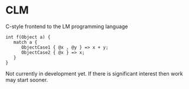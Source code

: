 # CLM
C-style frontend to the LM programming language

```
int f(Object a) {
   match a {
      ObjectCase1 { @x , @y } => x + y;
      ObjectCase2 { @x } => x;
   }
}
```

Not currently in development yet. If there is significant interest then work may start sooner.
